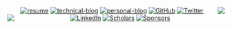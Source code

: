 <p>
<img align="right" src="https://github-readme-stats.vercel.app/api?username=dexhunter&bg_color=30,e96443,904e95&title_color=000&text_color=000" />


</p>
	
<p align="center">
<!-- 	<a href="https://stackoverflow.com/users/3253000/dexhunter"><img src="https://img.shields.io/stackexchange/stackoverflow/r/3253000" alt="Stackoverflow"></a> -->
	<a href="https://github.com/dexhunter/yaacv/releases"><img src="https://img.shields.io/static/v1?label=EN&message=Resume&color=red" alt="resume"></a>
	<a href="http://blog.dex.moe"><img src="https://img.shields.io/badge/Technical-Blog-brightgreen" alt="technical-blog"></a>
	<a href="https://books.dex.moe"><img src="https://img.shields.io/badge/Personal-Blog-blueviolet" alt="personal-blog"></a>
	<a href="https://github.com/dexhunter"><img src="https://img.shields.io/github/followers/dexhunter.svg?label=GitHub&style=social" alt="GitHub"></a>
	<a href="https://twitter.com/dixingxu"><img src="https://img.shields.io/twitter/follow/dixingxu?label=Twitter&style=social" alt="Twitter"></a>
	<a href="https://www.linkedin.com/in/dex-xu"><img src="https://img.shields.io/badge/LinkedIn--_.svg?style=social&logo=linkedin" alt="LinkedIn"></a>
	<a href="https://scholar.google.co.jp/citations?user=8Ez_u30AAAAJ&hl=en"><img src="https://img.shields.io/badge/Citations-100+-_.svg?style=social&logo=google-scholar" alt="Scholars"></a>
	<a href="https://github.com/sponsors/dexhunter"><img src="https://img.shields.io/badge/Sponsors--_.svg?style=social&logo=github&logoColor=EA4AAA" alt="Sponsors"></a>
	<img align="left" src="https://github-readme-stats.vercel.app/api/top-langs/?username=dexhunter&layout=compact" />
</p>




